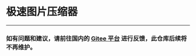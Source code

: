 
# 极速图片压缩器

<hr>

### 如有问题和建议，请前往国内的 [Gitee 平台](https://gitee.com/dreamer365/topspeed-image-compressor) 进行反馈，此仓库后续将不再维护。
